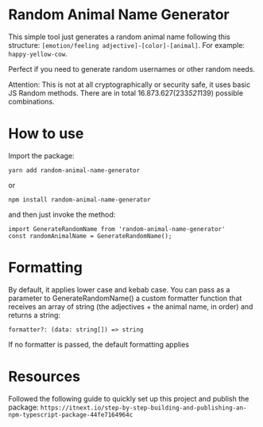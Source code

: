 # Random Animal Name Generator

This simple tool just generates a random animal name following this structure: `[emotion/feeling adjective]-[color]-[animal]`. For example: `happy-yellow-cow`.

Perfect if you need to generate random usernames or other random needs.

Attention: This is not at all cryptographically or security safe, it uses basic JS Random methods.
There are in total  16.873.627(233*521*139) possible combinations.

# How to use
Import the package:

`yarn add random-animal-name-generator`

or

`npm install random-animal-name-generator`

and then just invoke the method:

```
import GenerateRandomName from 'random-animal-name-generator' 
const randomAnimalName = GenerateRandomName();
```


# Formatting
By default, it applies lower case and kebab case. You can pass as a parameter to GenerateRandomName() a custom formatter function that receives an array of string (the adjectives + the animal name, in order) and returns a string:

`formatter?: (data: string[]) => string`

If no formatter is passed, the default formatting applies

# Resources
Followed the following guide to quickly set up this project and publish the package: `https://itnext.io/step-by-step-building-and-publishing-an-npm-typescript-package-44fe7164964c`
